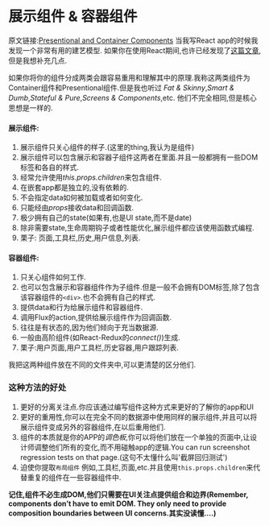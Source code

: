 # 展示组件 & 容器组件
原文链接:[Presentional and Container Components](https://medium.com/@dan_abramov/smart-and-dumb-components-7ca2f9a7c7d0)
当我写React app的时候我发现一个非常有用的建艺模型. 如果你在使用React期间,也许已经发现了[这篇文章](http://facebook.github.io/react/blog/2015/03/19/building-the-facebook-news-feed-with-relay.html),但是我想补充几点.

如果你将你的组件分成两类会跟容易重用和理解其中的原理.我称这两类组件为Container组件和Presentional组件.但是我也听过 *Fat & Skinny*,*Smart & Dumb*,*Stateful & Pure*,*Screens & Components*,etc. 他们不完全相同,但是核心思想是一样的.

#### 展示组件:
1. 展示组件只关心组件的样子.(这里的thing,我认为是组件)
2. 展示组件可以包含展示和容器子组件这两者在里面.并且一般都拥有一些DOM标签和各自的样式.
3. 经常允许使用*this.props.children*来包含组件.
4. 在嵌套app都是独立的,没有依赖的.
5. 不会指定data如何被加载或者如何变化.
6. 只能经由*props*接收data和回调函数.
7. 极少拥有自己的state(如果有,也是UI state,而不是date)
8. 除非需要state,生命周期钩子或者性能优化,展示组件都应该使用函数式编程.
9. 栗子: 页面,工具栏,历史,用户信息,列表.

#### 容器组件:
1. 只关心组件如何工作.
2. 也可以包含展示和容器组件作为子组件.但是一般不会拥有DOM标签,除了包含该容器组件的`<div>`.也不会拥有自己的样式.
3. 提供data和行为给展示组件和容器组件.
4. 调用Flux的action,提供给展示组件作为回调函数.
5. 往往是有状态的,因为他们倾向于充当数据源.
6. 一般由高阶组件(如React-Redux的*connect()*)生成.
7. 栗子:用户页面,用户工具栏,历史容器,用户跟踪列表.

我把这两种组件放在不同的文件夹中,可以更清楚的区分他们.

### 这种方法的好处
1. 更好的分离关注点.你应该通过编写组件这种方式来更好的了解你的app和UI
2. 更好的重用性,你可以在完全不同的数据源中使用同样的展示组件,并且可以将展示组件变成另外的容器组件,在以后重用他们.
3. 组件的本质就是你的APP的*调色板*,你可以将他们放在一个单独的页面中,让设计师调整他们所有的变化,而不用碰触app的逻辑.You can run screenshot regression tests on that page.(这句不太懂什么叫'截屏回归测试')
4. 迫使你提取`布局组件` 例如,工具栏,页面,etc.并且使用`this.props.children`来代替重复的组件在一些容器组件中.

**记住,组件不必生成DOM,他们只需要在UI关注点提供组合和边界(Remember, components don’t have to emit DOM. They only need to provide composition boundaries between UI concerns.其实没读懂....)**
